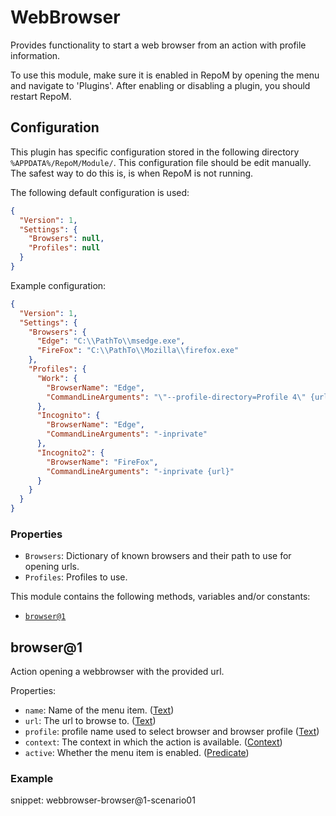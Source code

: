 # WebBrowser

Provides functionality to start a web browser from an action with profile information.

To use this module, make sure it is enabled in RepoM by opening the menu and navigate to 'Plugins'. After enabling or disabling a plugin, you should restart RepoM.

## Configuration

This plugin has specific configuration stored in the following directory `%APPDATA%/RepoM/Module/`. This configuration file should be edit manually. The safest way to do this is, is when RepoM is not running.

The following default configuration is used:

```json
{
  "Version": 1,
  "Settings": {
    "Browsers": null,
    "Profiles": null
  }
}
```

Example configuration:

```json
{
  "Version": 1,
  "Settings": {
    "Browsers": {
      "Edge": "C:\\PathTo\\msedge.exe",
      "FireFox": "C:\\PathTo\\Mozilla\\firefox.exe"
    },
    "Profiles": {
      "Work": {
        "BrowserName": "Edge",
        "CommandLineArguments": "\"--profile-directory=Profile 4\" {url}"
      },
      "Incognito": {
        "BrowserName": "Edge",
        "CommandLineArguments": "-inprivate"
      },
      "Incognito2": {
        "BrowserName": "FireFox",
        "CommandLineArguments": "-inprivate {url}"
      }
    }
  }
}
```

### Properties

- `Browsers`: Dictionary of known browsers and their path to use for opening urls.
- `Profiles`: Profiles to use.

This module contains the following methods, variables and/or constants:

- [`browser@1`](#browser1)

## browser@1

Action opening a webbrowser with the provided url.

Properties:

- `name`: Name of the menu item. ([Text](repository_action_types.md#text))
- `url`: The url to browse to. ([Text](repository_action_types.md#text))
- `profile`: profile name used to select browser and browser profile ([Text](repository_action_types.md#text))
- `context`: The context in which the action is available. ([Context](repository_action_types.md#context))
- `active`: Whether the menu item is enabled. ([Predicate](repository_action_types.md#predicate))

### Example

snippet: webbrowser-browser@1-scenario01

